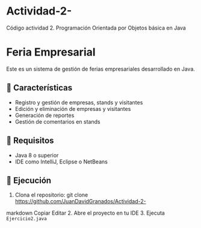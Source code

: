 # Actividad-2-
 Código actividad 2. Programación Orientada por Objetos básica en Java
# Feria Empresarial

Este es un sistema de gestión de ferias empresariales desarrollado en Java.

## 📌 Características
- Registro y gestión de empresas, stands y visitantes
- Edición y eliminación de empresas y visitantes
- Generación de reportes
- Gestión de comentarios en stands

## 🔧 Requisitos
- Java 8 o superior
- IDE como IntelliJ, Eclipse o NetBeans

## 🚀 Ejecución
1. Clona el repositorio:
git clone https://github.com/JuanDavidGranados/Actividad-2-

markdown
Copiar
Editar
2. Abre el proyecto en tu IDE
3. Ejecuta `Ejercicio2.java`
